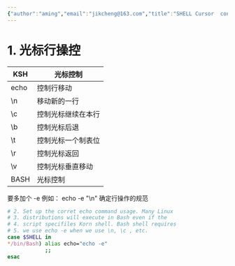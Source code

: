 ```yaml
---
{"author":"aming","email":"jikcheng@163.com","title":"SHELL Cursor  control","creation_date":"2022-06-27 15:57","Last modified date":"2022-11-25 16:01","tags":"SHELL Cursor  control","File Folder with relative path":"system/Doc/Linux/Linux Doc/Linux SHELL","remark":null,"other":null,"dg-publish":true,"permalink":"/system/doc/linux/linux-doc/linux-shell/shell-cursor-control/","dgPassFrontmatter":true}
---
```




# 1. 光标行操控
| KSH | 光标控制|
| --- | --- |
| echo |  控制行移动 |
| \n |  移动新的一行 |
| \c | 控制光标继续在本行|
| \b | 控制光标后退 |
| \t | 控制光标一个制表位|
| \r | 控制光标返回|
| \v | 控制光标垂直移动|
| BASH| 光标控制|
要多加个 -e 
例如：
echo -e "\n"
确定行操作的规范
```sh
# 2. Set up the corret echo command usage. Many Linux
# 3. distributions will execute in Bash even if the 
# 4. script specifiles Korn shell. Bash shell requires
# 5. we use echo -e when we use \n, \c , etc.
case $SHELL in 
*/bin/Bash) alias echo="echo -e"
            ;;
esac
```